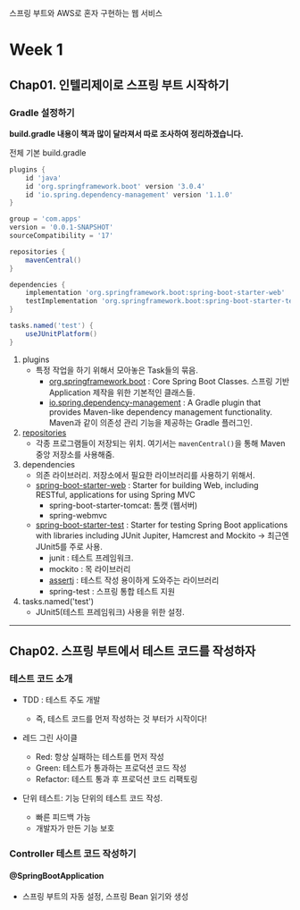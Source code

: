 스프링 부트와 AWS로 혼자 구현하는 웹 서비스

# Week 1

## Chap01. 인텔리제이로 스프링 부트 시작하기

### Gradle 설정하기

**build.gradle 내용이 책과 많이 달라져서 따로 조사하여 정리하겠습니다.**

전체 기본 build.gradle

```gradle
plugins {
	id 'java'
	id 'org.springframework.boot' version '3.0.4'
	id 'io.spring.dependency-management' version '1.1.0'
}

group = 'com.apps'
version = '0.0.1-SNAPSHOT'
sourceCompatibility = '17'

repositories {
	mavenCentral()
}

dependencies {
	implementation 'org.springframework.boot:spring-boot-starter-web'
	testImplementation 'org.springframework.boot:spring-boot-starter-test'
}

tasks.named('test') {
	useJUnitPlatform()
}
```

1. plugins
   - 특정 작업을 하기 위해서 모아놓은 Task들의 묶음.
     - [org.springframework.boot](https://plugins.gradle.org/plugin/org.springframework.boot) : Core Spring Boot Classes. 스프링 기반 Application 제작을 위한 기본적인 클래스들.
     - [io.spring.dependency-management](https://docs.spring.io/dependency-management-plugin/docs/current/reference/html/) : A Gradle plugin that provides Maven-like dependency management functionality. Maven과 같이 의존성 관리 기능을 제공하는 Gradle 플러그인.
2. [repositories](https://docs.gradle.org/current/userguide/declaring_repositories.html)
   - 각종 프로그램들이 저장되는 위치. 여기서는 `mavenCentral()`을 통해 Maven 중앙 저장소를 사용해줌.
3. dependencies
   - 의존 라이브러리. 저장소에서 필요한 라이브러리를 사용하기 위해서.
   - [spring-boot-starter-web](https://mvnrepository.com/artifact/org.springframework.boot/spring-boot-starter-web) : Starter for building Web, including RESTful, applications for using Spring MVC
     - spring-boot-starter-tomcat: 톰캣 (웹서버)
     - spring-webmvc
   - [spring-boot-starter-test](https://mvnrepository.com/artifact/org.springframework.boot/spring-boot-starter-test) : Starter for testing Spring Boot applications with libraries including JUnit Jupiter, Hamcrest and Mockito -> 최근엔 JUnit5를 주로 사용.
     - junit : 테스트 프레임워크.
     - mockito : 목 라이브러리
     - [assertj](https://joel-costigliola.github.io/assertj/index.html) : 테스트 작성 용이하게 도와주는 라이브러리
     - spring-test : 스프링 통합 테스트 지원
4. tasks.named('test')
   - JUnit5(테스트 프레임워크) 사용을 위한 설정.

---

## Chap02. 스프링 부트에서 테스트 코드를 작성하자

### 테스트 코드 소개

- TDD : 테스트 주도 개발

  - 즉, 테스트 코드를 먼저 작성하는 것 부터가 시작이다!

- 레드 그린 사이클
  - Red: 항상 실패하는 테스트를 먼저 작성
  - Green: 테스트가 통과하는 프로덕션 코드 작성
  - Refactor: 테스트 통과 후 프로덕션 코드 리팩토링
- 단위 테스트: 기능 단위의 테스트 코드 작성.
  - 빠른 피드백 가능
  - 개발자가 만든 기능 보호

### Controller 테스트 코드 작성하기

#### @SpringBootApplication

- 스프링 부트의 자동 설정, 스프링 Bean 읽기와 생성
